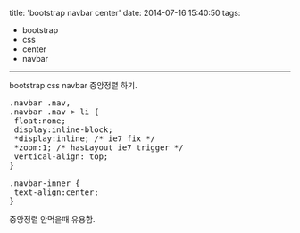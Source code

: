 title: 'bootstrap navbar center'
date: 2014-07-16 15:40:50
tags:
- bootstrap
- css
- center
- navbar 
---

bootstrap css navbar 중앙정렬 하기. 

<pre>
.navbar .nav,
.navbar .nav > li {
 float:none;
 display:inline-block;
 *display:inline; /* ie7 fix */
 *zoom:1; /* hasLayout ie7 trigger */
 vertical-align: top;
}

.navbar-inner {
 text-align:center;
}
</pre>

중앙정렬 안먹을때 유용함.
